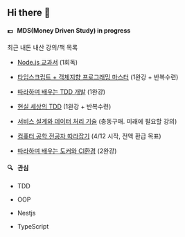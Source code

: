 ## Hi there 👋

#### 💵 &nbsp; MDS(Money Driven Study) in progress

최근 내돈 내산 강의/책 목록

* [Node.js 교과서](http://www.yes24.com/Product/Goods/62597864) (1회독)
 
* [타입스크립트 + 객체지향 프로그래밍 마스터](https://academy.dream-coding.com/courses/typescript) (1완강 + 반복수련)

* [따라하며 배우는 TDD 개발](https://www.inflearn.com/course/%EB%94%B0%EB%9D%BC%ED%95%98%EB%A9%B0-%EB%B0%B0%EC%9A%B0%EB%8A%94-tdd/dashboard) (1완강)
 
* [현실 세상의 TDD](https://www.fastcampus.co.kr/dev_red_ygw) (1완강 + 반복수련)
 
* [서비스 설계와 데이터 처리 기술](https://www.fastcampus.co.kr/dev_red_yjs) (충동구매. 미래에 필요할 강의)

* [컴퓨터 공학 전공자 따라잡기](https://www.fastcampus.co.kr/CS_online_challenge?gclid=CjwKCAjwr_uCBhAFEiwAX8YJgUEIN89NDNwgoccEryZIt-mYn9a5XBZGF4iCKUnuyEmGJoaj8MH2ZBoCrNIQAvD_BwE) (4/12 시작, 전액 환급 목표)
 
* [따라하며 배우는 도커와 CI환경](https://www.inflearn.com/course/%EB%94%B0%EB%9D%BC%ED%95%98%EB%A9%B0-%EB%B0%B0%EC%9A%B0%EB%8A%94-%EB%8F%84%EC%BB%A4-ci/dashboard) (2완강)

#### 🔍 &nbsp; 관심 

* TDD
 
* OOP
 
* Nestjs
 
* TypeScript






<!--
**dd1331/dd1331** is a ✨ _special_ ✨ repository because its `README.md` (this file) appears on your GitHub profile.

Here are some ideas to get you started:

- 🔭 I’m currently working on ...
- 🌱 I’m currently learning ...
- 👯 I’m looking to collaborate on ...
- 🤔 I’m looking for help with ...
- 💬 Ask me about ...
- 📫 How to reach me: ...
- 😄 Pronouns: ...
- ⚡ Fun fact: ...
-->
